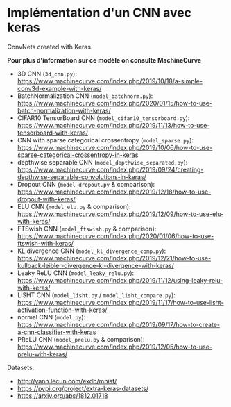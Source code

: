 # Implémentation d'un CNN avec keras
ConvNets created with Keras.

**Pour plus d'information sur ce modèle on consulte MachineCurve**

* 3D CNN (`3d_cnn.py`): https://www.machinecurve.com/index.php/2019/10/18/a-simple-conv3d-example-with-keras/
* BatchNormalization CNN (`model_batchnorm.py`): https://www.machinecurve.com/index.php/2020/01/15/how-to-use-batch-normalization-with-keras/
* CIFAR10 TensorBoard CNN (`model_cifar10_tensorboard.py`): https://www.machinecurve.com/index.php/2019/11/13/how-to-use-tensorboard-with-keras/
* CNN with sparse categorical crossentropy (`model_sparse.py`): https://www.machinecurve.com/index.php/2019/10/06/how-to-use-sparse-categorical-crossentropy-in-keras
* depthwise separable CNN (`model_depthwise_separated.py`): https://www.machinecurve.com/index.php/2019/09/24/creating-depthwise-separable-convolutions-in-keras/
* Dropout CNN (`model_dropout.py` & comparison): https://www.machinecurve.com/index.php/2019/12/18/how-to-use-dropout-with-keras/
* ELU CNN (`model_elu.py` & comparison): https://www.machinecurve.com/index.php/2019/12/09/how-to-use-elu-with-keras/
* FTSwish CNN (`model_ftswish.py` & comparison): https://www.machinecurve.com/index.php/2020/01/06/how-to-use-ftswish-with-keras/
* KL divergence CNN (`model_kl_divergence_comp.py`): https://www.machinecurve.com/index.php/2019/12/21/how-to-use-kullback-leibler-divergence-kl-divergence-with-keras/
* Leaky ReLU CNN (`model_leaky_relu.py`): https://www.machinecurve.com/index.php/2019/11/12/using-leaky-relu-with-keras/
* LiSHT CNN (`model_lisht.py` / `model_lisht_compare.py`): https://www.machinecurve.com/index.php/2019/11/17/how-to-use-lisht-activation-function-with-keras/
* normal CNN (`model.py`): https://www.machinecurve.com/index.php/2019/09/17/how-to-create-a-cnn-classifier-with-keras
* PReLU CNN (`model_prelu.py` & comparison): https://www.machinecurve.com/index.php/2019/12/05/how-to-use-prelu-with-keras/

Datasets:
  * http://yann.lecun.com/exdb/mnist/
  * https://pypi.org/project/extra-keras-datasets/
  * https://arxiv.org/abs/1812.01718
